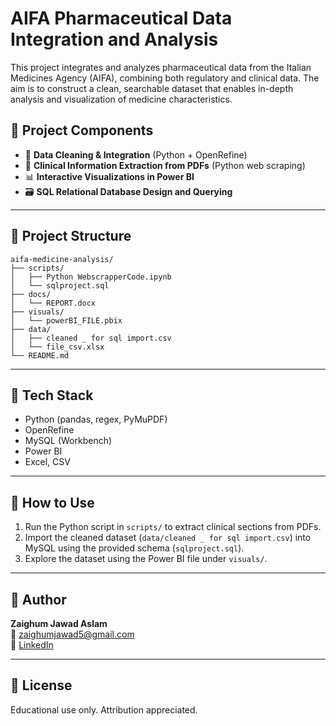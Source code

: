 # AIFA Pharmaceutical Data Integration and Analysis

This project integrates and analyzes pharmaceutical data from the Italian Medicines Agency (AIFA), combining both regulatory and clinical data. The aim is to construct a clean, searchable dataset that enables in-depth analysis and visualization of medicine characteristics.

## 📌 Project Components

- 🧾 **Data Cleaning & Integration** (Python + OpenRefine)
- 📄 **Clinical Information Extraction from PDFs** (Python web scraping)
- 📊 **Interactive Visualizations in Power BI**
- 🗃️ **SQL Relational Database Design and Querying**

---

## 📁 Project Structure

```
aifa-medicine-analysis/
├── scripts/
│   ├── Python WebscrapperCode.ipynb
│   └── sqlproject.sql
├── docs/
│   └── REPORT.docx
├── visuals/
│   └── powerBI_FILE.pbix
├── data/
│   ├── cleaned _ for sql import.csv
│   └── file_csv.xlsx
└── README.md
```

---

## 🧪 Tech Stack

- Python (pandas, regex, PyMuPDF)
- OpenRefine
- MySQL (Workbench)
- Power BI
- Excel, CSV

---

## 🚀 How to Use

1. Run the Python script in `scripts/` to extract clinical sections from PDFs.
2. Import the cleaned dataset (`data/cleaned _ for sql import.csv`) into MySQL using the provided schema (`sqlproject.sql`).
3. Explore the dataset using the Power BI file under `visuals/`.

---

## 🧠 Author

**Zaighum Jawad Aslam**  
📧 [zaighumjawad5@gmail.com](mailto:zaighumjawad5@gmail.com)  
🔗 [LinkedIn](https://www.linkedin.com/in/zaighumjawadaslam)

---

## 📜 License

Educational use only. Attribution appreciated.
